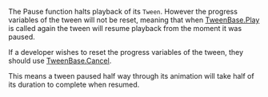 The Pause function halts playback of its `Tween`. However the progress variables of the tween will not be reset, meaning that when [TweenBase.Play](https://developer.roblox.com/api-reference/function/TweenBase/Play) is called again the tween will resume playback from the moment it was paused.

If a developer wishes to reset the progress variables of the tween, they should use [TweenBase.Cancel](https://developer.roblox.com/api-reference/function/TweenBase/Cancel).

This means a tween paused half way through its animation will take half of its duration to complete when resumed.